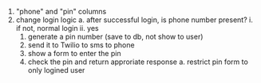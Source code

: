 1. "phone" and "pin" columns
2. change login logic
  a. after successful login, is phone number present?
    i. if not, normal login
    ii. yes
      1. generate a pin number (save to db, not show to user)
      2. send it to Twilio to sms to phone
      3. show a form to enter the pin
      4. check the pin and return approriate response
        a. restrict pin form to only logined user
